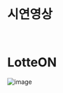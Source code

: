 # 시연영상

<br>

# LotteON
![image](https://github.com/saii12/LotteON/assets/136421972/1de730f3-bf2c-4386-bb8e-b7f58755bca3)



